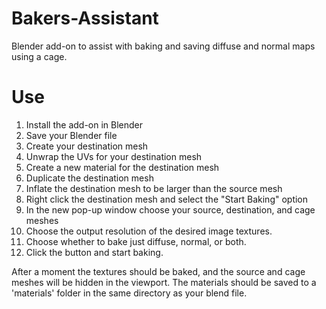 # Bakers-Assistant
Blender add-on  to assist with baking and saving diffuse and normal maps using a cage.


# Use
1. Install the add-on in Blender
2. Save your Blender file
3. Create your destination mesh
4. Unwrap the UVs for your destination mesh
5. Create a new material for the destination mesh
6. Duplicate the destination mesh
7. Inflate the destination mesh to be larger than the source mesh
8. Right click the destination mesh and select the "Start Baking" option
9. In the new pop-up window choose your source, destination, and cage meshes
10. Choose the output resolution of the desired image textures.
11. Choose whether to bake just diffuse, normal, or both.
12. Click the button and start baking.

After a moment the textures should be baked, and the source and cage meshes will be hidden in the viewport.
The materials should be saved to a 'materials' folder in the same directory as your blend file.
